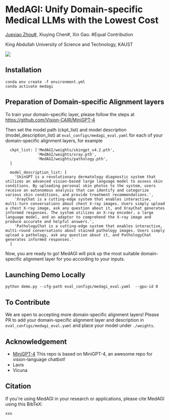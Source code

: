 # MedAGI: Unify Domain-specific Medical LLMs with the Lowest Cost

[Juexiao Zhou#](https://www.joshuachou.ink/), Xiuying Chen#, Xin Gao.  #Equal Contribution

King Abdullah University of Science and Technology, KAUST

<a href='xxx.pdf'><img src='https://img.shields.io/badge/Paper-PDF-red'></a>

## Installation

```shell
conda env create -f environment.yml
conda activate medagi
```

## Preparation of Domain-specific Alignment layers

To train your domain-specific layer, please follow the steps at https://github.com/Vision-CAIR/MiniGPT-4

Then set the model path (ckpt_list) and model description (model_description_list) at `eval_configs/medagi_eval.yaml` for each of your domain-specific alignment layers, for example

```shell
  ckpt_list: ['MedAGI/weights/skingpt_v4.2.pth',
              'MedAGI/weights/xray.pth',
              'MedAGI/weights/pathology.pth',
  ]

  model_description_list: [
    'SkinGPT is a revolutionary dermatology diagnostic system that utilizes an advanced vision-based large language model to assess skin conditions. By uploading personal skin photos to the system, users receive an autonomous analysis that can identify and categorize various skin conditions, and provide treatment recommendations.',
    'XrayChat is a cutting-edge system that enables interactive, multi-turn conversations about chest X-ray images. Users simply upload a chest X-ray image, ask any question about it, and XrayChat generates informed responses. The system utilizes an X-ray encoder, a large language model, and an adaptor to comprehend the X-ray image and produce accurate and helpful answers.',
    'PathologyChat is a cutting-edge system that enables interactive, multi-round conversations about stained pathology images. Users simply upload a pathology, ask any question about it, and PathologyChat generates informed responses.'
  ]
```

Now, you are ready to go! MedAGI will pick up the most suitable domain-specific alignment layer for you according to your inputs.

## Launching Demo Locally

```
python demo.py --cfg-path eval_configs/medagi_eval.yaml  --gpu-id 0
```

## To Contribute

We are open to accepting more domain-specific alignment layers! Please PR to add your domain-specific alignment layer and description in `eval_configs/medagi_eval.yaml` and place your model under `./weights`. 

## Acknowledgement

- [MiniGPT-4](https://minigpt-4.github.io/) This repo is based on MiniGPT-4, an awesome repo for vision-language chatbot!
- Lavis
- Vicuna

## Citation

If you're using MedAGI in your research or applications, please cite MedAGI using this BibTeX:

```
xxx
```
